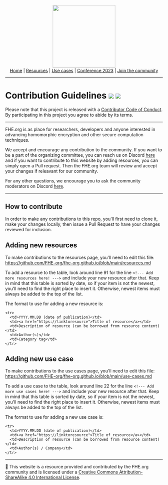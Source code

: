 <!-- Main header navigation -->
<p align="center">
  <img width="200" src="https://user-images.githubusercontent.com/5758427/180978488-db825482-5a58-4c7c-9589-c494a6f0be04.png"><br/>
  <a href="https://fhe-org.github.io">Home</a> | <a href="https://fhe-org.github.io/resources">Resources</a> | <a href="https://fhe-org.github.io/use-cases">Use cases</a> | <a href="https://fhe-org.github.io/conferences/conference-2023/home">Conference 2023</a> | <a href="https://fhe-org.github.io/community">Join the community</a>
</p>
<hr/>
<!-- /Main header navigation -->

# Contribution Guidelines <img src="https://img.shields.io/github/contributors/fhe-org/fhe-org">  <img src="https://img.shields.io/github/last-commit/fhe-org/fhe-org">

Please note that this project is released with a [Contributor Code of Conduct](code-of-conduct.md). By participating in this project you agree to abide by its terms.

---

FHE.org is as place for researchers, developers and anyone interested in advancing homomorphic encryption and other secure computation techniques.

We accept and encourage any contribution to the community. If you want to be a part of the organizing committee, you can reach us on Discord [here](https://discord.fhe.org) and if you want to contribute to this website by adding resources, you can simply open a Pull request. Then the FHE.org team will review and accept your changes if releavant for our community.

For any other questions, we encourage you to ask the community moderators on Discord [here](https://discord.fhe.org).

---

## How to contribute

In order to make any contributions to this repo, you'll first need to clone it, make your changes locally, then issue a Pull Request to have your changes reviewed for inclusion.



## Adding new resources

To make contributions to the resources page, you'll need to edit this file: https://github.com/FHE-org/fhe-org.github.io/blob/main/resources.md

To add a resource to the table, look around line 91 for the line `<!--- Add more resources here! --->` and include your new resource after that. Keep in mind that this table is sorted by date, so if your item is not the newest, you'll need to find the right place to insert it. Otherwise, newest items must always be added to the top of the list.

The format to use for adding a new resource is:

    <tr>
      <td>YYYY.MM.DD (date of publication)</td>
      <td><a href="https://linktoresource">Title of resource</a></td>
      <td>Description of resource (can be borrowed from resource content)</td>
      <td>Author(s)</td>
      <td>Category tag</td>
    </tr>




## Adding new use case

To make contributions to the use cases page, you'll need to edit this file: https://github.com/FHE-org/fhe-org.github.io/blob/main/use-cases.md

To add a use case to the table, look around line 22 for the line `<!--- Add more use cases here! --->` and include your new resource after that. Keep in mind that this table is sorted by date, so if your item is not the newest, you'll need to find the right place to insert it. Otherwise, newest items must always be added to the top of the list.

The format to use for adding a new use case is:

    <tr>
      <td>YYYY.MM.DD (date of publication)</td>
      <td><a href="https://linktoresource">Title of resource</a></td>
      <td>Description of resource (can be borrowed from resource content)</td>
      <td>Author(s) / Company</td>
    </tr>

<!--- Footer --->
<hr/>
💙 This website is a resource provided and contributed by the FHE.org community and is licensed under a <a rel="license" href="http://creativecommons.org/licenses/by-sa/4.0/">Creative Commons Attribution-ShareAlike 4.0 International License</a>. 
